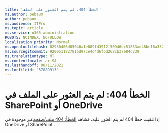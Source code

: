 ```yaml
---
title: 'الخطأ 404: لم يتم العثور على الملف'
ms.author: pebaum
author: pebaum
ms.audience: ITPro
ms.topic: article
ms.service: o365-administration
ROBOTS: NOINDEX, NOFOLLOW
localization_priority: Normal
ms.openlocfilehash: 02930406d85046a1e889fd3912f50946dc51853ad48be16a3320611d943a0d8d
ms.sourcegitcommit: 920051182781bd97ce4d4d6fbd268cb37b84d239
ms.translationtype: MT
ms.contentlocale: ar-SA
ms.lasthandoff: 08/11/2021
ms.locfileid: "57889913"
---
```

# <a name="error-404-file-not-found-in-sharepoint-or-onedrive"></a>الخطأ 404: لم يتم العثور على الملف في SharePoint أو OneDrive

إذا تلقيت خطأ 404 لم يتم العثور عليه، فشاهد [الخطأ: 404 ملف/صفحة](https://docs.microsoft.com/sharepoint/troubleshoot/administration/error-404-onedrive-sharepoint)غير موجودة في OneDrive أو SharePoint .